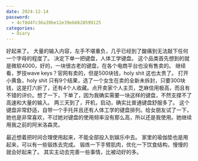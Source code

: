 ```yaml
---
date: 2024-12-14
password:
  - 4cf8d4fc36a39be12e39eb6628599125
categories:
  - Diary
---
```

 好起来了。
 大量的输入内容，左手不堪重负，几乎已经到了酸痛到无法敲下任何一个字母的程度了。
 决定下单一把键盘，人体工学键盘。
 这个品类首先想到的就是微软4000，好的，一块很古老的键盘，在各个电商平台也没有售卖的。
 继续看，罗技wave keys？官网有卖的，但是500块钱，holy shit 这也太贵了。
 打开小黄鱼，holy shit 只有9个结果，选了一个女生在卖的全新未拆封，只要300块钱，这是打六折了，还有4个人收藏。点开卖家个人主页，芝麻信用极高，而且有不错的评价。想了一下，下单了，因为我确实需要一块这样的键盘，不然支撑不了高速和大量的输入。
 两三天到了，开机，启动，确实比普通键盘舒服多了。
 这个键盘非常舒适，自带一个手托并且还有人体工学的键盘排列。给女朋友试了一下，她也是非常喜欢，不过她对键盘的使用频率没有那么高，所以还是我使用。她继续用我之前的阿米洛森灵。

最近想着把时间合理使用起来，不能全部投入到娱乐中去。
 家里的瑜伽垫也是用起来，可以有一些锻炼去完成。
 锻炼一下手臂肌肉，优化一下饮食结构，慢慢的就会好起来了。
 其实主动去完善一些事情，比被动好的多。
 